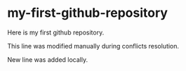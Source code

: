 # my-first-github-repository
Here is my first github repository.

This line was modified manually during conflicts resolution.

New line was added locally.